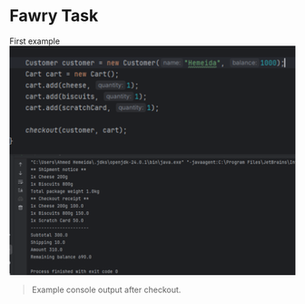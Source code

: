 # Fawry Task

First example 
![Example Checkout](Examples/example1.png)




> Example console output after checkout.
